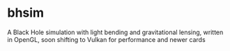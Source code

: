 # bhsim
A Black Hole simulation with light bending and gravitational lensing, written in OpenGL, soon shifting to Vulkan for performance and newer cards
